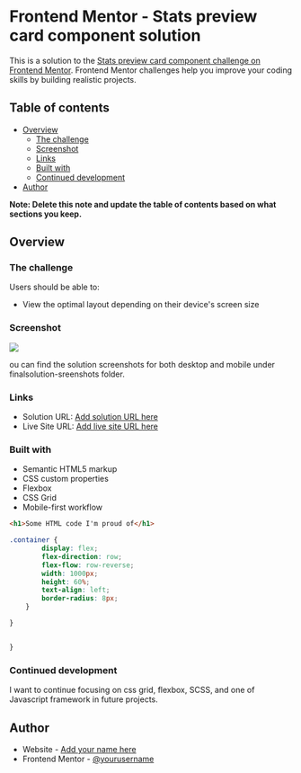 # Frontend Mentor - Stats preview card component solution

This is a solution to the [Stats preview card component challenge on Frontend Mentor](https://www.frontendmentor.io/challenges/stats-preview-card-component-8JqbgoU62). Frontend Mentor challenges help you improve your coding skills by building realistic projects. 

## Table of contents

- [Overview](#overview)
  - [The challenge](#the-challenge)
  - [Screenshot](#screenshot)
  - [Links](#links)
  - [Built with](#built-with)
  - [Continued development](#continued-development)
- [Author](#author)


**Note: Delete this note and update the table of contents based on what sections you keep.**

## Overview

### The challenge

Users should be able to:

- View the optimal layout depending on their device's screen size

### Screenshot

![](./screenshot.jpg)

ou can find the solution screenshots for both desktop and mobile under finalsolution-sreenshots folder.

### Links

- Solution URL: [Add solution URL here](https://your-solution-url.com)
- Live Site URL: [Add live site URL here](https://your-live-site-url.com)


### Built with

- Semantic HTML5 markup
- CSS custom properties
- Flexbox
- CSS Grid
- Mobile-first workflow

```html
<h1>Some HTML code I'm proud of</h1>
```
```css
.container {
        display: flex;
        flex-direction: row;
        flex-flow: row-reverse;
        width: 1000px;
        height: 60%;
        text-align: left;
        border-radius: 8px;
    }

}
```
```js

}
```

### Continued development

I want to continue focusing on css grid, flexbox, SCSS, and one of Javascript framework in future projects. 

## Author

- Website - [Add your name here](https://www.your-site.com)
- Frontend Mentor - [@yourusername](https://www.frontendmentor.io/profile/esthercate)


